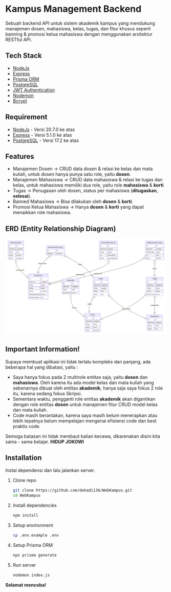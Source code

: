 # Kampus Management Backend




Sebuah backend API untuk sistem akademik kampus yang mendukung manajemen dosen, mahasiswa, kelas, tugas, dan fitur khusus seperti banning & promosi ketua mahasiswa dengan menggunakan arsitektur RESTful API.

## Tech Stack

- [NodeJs]
- [Express] 
- [Prisma ORM] 
- [PostgreSQL] 
- [JWT Authentication]
- [Nodemon]
- [Bcrypt]


## Requirement 
- [NodeJs] - Versi 20.7.0 ke atas
- [Express] - Versi 5.1.0 ke atas
- [PostgreSQL] - Versi 17.2 ke atas


## Features

- Manajemen Dosen → CRUD data dosen & relasi ke kelas dan mata kuliah, untuk dosen hanya punya  satu role, yaitu **dosen**.
- Manajemen Mahasiswa → CRUD data mahasiswa & relasi ke tugas dan kelas, untuk mahasiswa memiliki dua role, yaitu role **mahasiswa** &  **korti**
- Tugas → Penugasan oleh dosen, status per mahasiswa (**ditugaskan**, **selesai**).
- Banned Mahasiswa → Bisa dilakukan oleh **dosen** & **korti**.
- Promosi Ketua Mahasiswa → Hanya **dosen** & **korti** yang dapat menaikkan role mahasiswa.


##  ERD (Entity Relationship Diagram)

![ERD](./docs/prisma-erd.svg)


## Important Information!

Supaya membuat aplikasi ini tidak terlalu kompleks dan panjang, ada beberapa hal yang dibatasi, yaitu :



- Saya hanya fokus pada 2 multirole entitas saja, yaitu **dosen** dan **mahasiswa**. Oleh karena itu ada model kelas dan mata kuliah yang sebenarnya dibuat oleh entitas **akademik**, hanya saja saya fokus 2 role itu, karena sedang fokus Skripsi.
- Sementara waktu, pengganti role entitas **akademik** akan digantikan dengan role entitas **dosen** untuk manajemen fitur CRUD model kelas dan mata kuliah.
- Code masih berantakan, karena saya masih belum menerapkan atau lebih tepatnya belum mempelajari mengenai efisiensi code dan best praktis code.



Semoga batasan ini tidak membaut kalian kecewa, dikarenakan disini kita sama - sama belajar.  **HIDUP JOKOWI**

##  Installation



Instal dependensi dan lalu jalankan server.

1. Clone repo
   ```bash
   git clone https://github.com/dekadi136/WebKampus.git
   cd WebKampus
2. Install dependencies
    ```bash
    npm install
3. Setup environment
    ```bash
    cp .env.example .env
4. Setup Prisma ORM
    ```bash
    npx prisma generate
5. Run server
    ```bash 
    nodemon index.js
**Selamat mencoba!**


   [NodeJs]: <https://nodejs.org/en>
   [Express]: <http://expressjs.com>
   [Prisma ORM]: <https://www.prisma.io/>
   [PostgreSQL]: <https://www.postgresql.org/>
   [JWT Authentication]: <https://www.jwt.io/>
   [Nodemon]: <https://www.npmjs.com/package/nodemon>
   [Bcrypt]: <https://www.npmjs.com/package/bcrypt>

